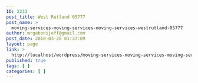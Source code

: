 ```yaml
---
ID: 2233
post_title: West Rutland 05777
post_name: >
  moving-services-moving-services-moving-services-westrutland-05777
author: mrgabonijeff@gmail.com
post_date: 2018-03-28 01:37:09
layout: page
link: >
  http://localhost/wordpress/moving-services-moving-services-moving-services-westrutland-05777/
published: true
tags: [ ]
categories: [ ]
---
```

